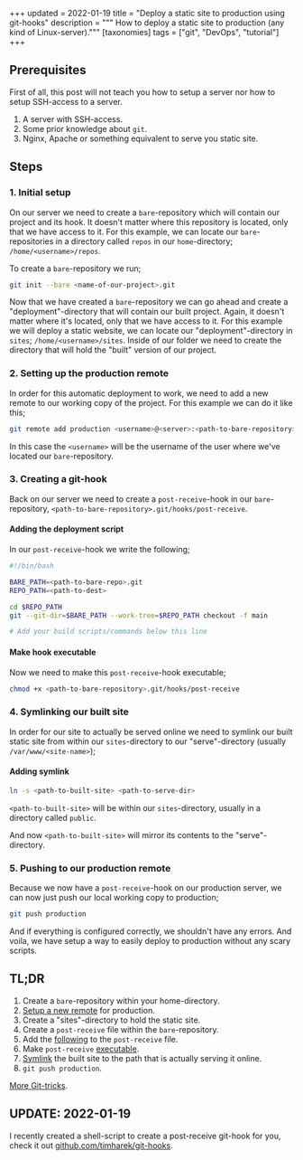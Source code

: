 +++
updated = 2022-01-19
title = "Deploy a static site to production using git-hooks"
description = """
How to deploy a static site to production (any kind of Linux-server)."""
[taxonomies]
tags = ["git", "DevOps", "tutorial"] 
+++

## Prerequisites

First of all, this post will not teach you how to setup a server nor how to
setup SSH-access to a server.

1. A server with SSH-access.
2. Some prior knowledge about `git`.
3. Nginx, Apache or something equivalent to serve you static site.

## Steps

### 1. Initial setup

On our server we need to create a `bare`-repository which will contain our
project and its hook. It doesn't matter where this repository is located, only
that we have access to it. For this example, we can locate our
`bare`-repositories in a directory called `repos` in our `home`-directory;
`/home/<username>/repos`.

To create a `bare`-repository we run;

```sh
git init --bare <name-of-our-project>.git
```

Now that we have created a `bare`-repository we can go ahead and create a
"deployment"-directory that will contain our built project. Again, it doesn't
matter where it's located, only that we have access to it. For this example we
will deploy a static website, we can locate our "deployment"-directory in
`sites`; `/home/<username>/sites`. Inside of our folder we need to create the
directory that will hold the "built" version of our project.

### 2. Setting up the production remote

In order for this automatic deployment to work, we need to add a new remote to
our working copy of the project. For this example we can do it like this;

```sh
git remote add production <username>@<server>:<path-to-bare-repository>.git
```

In this case the `<username>` will be the username of the user where we've
located our `bare`-repository.

### 3. Creating a git-hook

Back on our server we need to create a `post-receive`-hook in our
`bare`-repository, `<path-to-bare-repository>.git/hooks/post-receive`.

#### Adding the deployment script

In our `post-receive`-hook we write the following;

```sh
#!/bin/bash

BARE_PATH=<path-to-bare-repo>.git
REPO_PATH=<path-to-dest>

cd $REPO_PATH
git --git-dir=$BARE_PATH --work-tree=$REPO_PATH checkout -f main

# Add your build scripts/commands below this line
```

#### Make hook executable

Now we need to make this `post-receive`-hook executable;

```sh
chmod +x <path-to-bare-repository>.git/hooks/post-receive
```

### 4. Symlinking our built site

In order for our site to actually be served online we need to symlink our built
static site from within our `sites`-directory to our "serve"-directory (usually
`/var/www/<site-name>`);

#### Adding symlink

```sh
ln -s <path-to-built-site> <path-to-serve-dir>
```

`<path-to-built-site>` will be within our `sites`-directory, usually in a
directory called `public`.

And now `<path-to-built-site>` will mirror its contents to the
"serve"-directory.

### 5. Pushing to our production remote

Because we now have a `post-receive`-hook on our production server, we can now
just push our local working copy to production;

```sh
git push production
```

And if everything is configured correctly, we shouldn't have any errors. And
voila, we have setup a way to easily deploy to production without any scary
scripts.

## TL;DR

1. Create a `bare`-repository within your home-directory.
1. [Setup a new remote](#2-setting-up-the-production-remote) for production.
1. Create a "sites"-directory to hold the static site.
1. Create a `post-receive` file within the `bare`-repository.
1. Add the [following](#adding-the-deployment-script) to the `post-receive`
   file.
1. Make `post-receive` [executable](#make-hook-executable).
1. [Symlink](#adding-symlink) the built site to the path that is actually
   serving it online.
1. `git push production`.

[More Git-tricks](@/garden/tools/git.md).

## UPDATE: 2022-01-19

I recently created a shell-script to create a post-receive git-hook for you,
check it out
[github.com/timharek/git-hooks](https://github.com/timharek/git-hooks).
